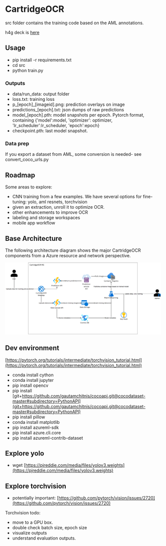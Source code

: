 # CartridgeOCR

src folder contains the training code based on the AML annotations.

h4g deck is [here](https://1drv.ms/p/s!Aq_TlvfieKvqu8t5DYBMbiD91PxE6Q?e=STaglB)

## Usage

- pip install -r requirements.txt
- cd src
- python train.py

### Outputs

- data/run_data: output folder
- loss.txt: training loss
- p_[epoch]_[imageid].png: prediction overlays on image
- predictions_[epoch].txt: json dumps of raw predictions
- model_[epoch].pth: model snapshots per epoch. Pytorch format, containing {'model':model, 'optimizer': optimizer, 'lr_scheduler':lr_scheduler, 'epoch':epoch}
- checkpoint.pth: last model snapshot.

### Data prep

If you export a dataset from AML, some conversion is needed- see convert_coco_urls.py

## Roadmap

Some areas to explore:

- CNN training from a few examples.  We have several options for fine-tuning: yolo, aml resnets, torchvision
- given an extraction, unroll it to optimize OCR.
- other enhancements to improve OCR
- labeling and storage workspaces
- mobile app workflow

## Base Architecture

The following architecture diagram shows the major CartridgeOCR components from a Azure resource and network perspective.

![architecture.png](./docs/assets/architecture.png)

## Dev environment

[https://pytorch.org/tutorials/intermediate/torchvision_tutorial.html](https://pytorch.org/tutorials/intermediate/torchvision_tutorial.html)

- conda install cython
- conda install jupyter
- pip install opencv
- pip install [git+https://github.com/gautamchitnis/cocoapi.git@cocodataset-master#subdirectory=PythonAPI](git+https://github.com/gautamchitnis/cocoapi.git@cocodataset-master#subdirectory=PythonAPI)
- pip install pillow
- conda install matplotlib
- pip install azureml-sdk
- pip install azure.cli.core
- pip install azureml-contrib-dataset

## Explore yolo

- wget [https://pjreddie.com/media/files/yolov3.weights](https://pjreddie.com/media/files/yolov3.weights)

## Explore torchvision

- potentially important: [https://github.com/pytorch/vision/issues/2720](https://github.com/pytorch/vision/issues/2720)

Torchvision todo:

- move to a GPU box.
- double check batch size, epoch size
- visualize outputs
- understand evaluation outputs.
